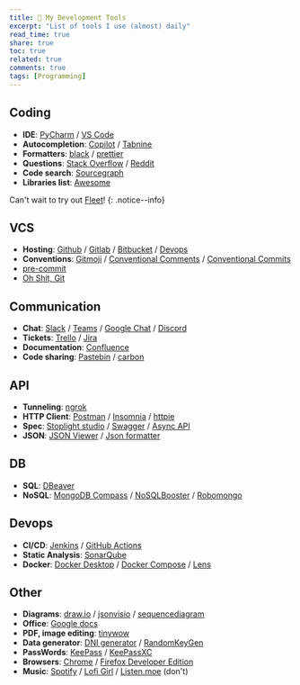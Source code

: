 ```yaml
---
title: 🔨 My Development Tools
excerpt: "List of tools I use (almost) daily"
read_time: true
share: true
toc: true
related: true
comments: true
tags: [Programming]
---
```


## Coding

- **IDE**: [PyCharm](https://www.jetbrains.com/pycharm/) / [VS Code](https://code.visualstudio.com/)
- **Autocompletion**: [Copilot](https://copilot.github.com/) / [Tabnine](https://tabnine.com/)
- **Formatters**: [black](https://black.readthedocs.io/en/stable/index.html) / [prettier](https://prettier.io/)
- **Questions**: [Stack Overflow](https://stackoverflow.com/) / [Reddit](https://www.reddit.com/)
- **Code search**: [Sourcegraph](https://sourcegraph.com/)
- **Libraries list**: [Awesome](https://github.com/sindresorhus/awesome)

Can't wait to try out [Fleet](https://www.jetbrains.com/fleet/)!
{: .notice--info}

## VCS

- **Hosting**: [Github](https://www.github.com/) / [Gitlab](https://gitlab.com/) / [Bitbucket](https://bitbucket.org/) / [Devops](https://azure.microsoft.com/en-us/services/devops/)
- **Conventions**: [Gitmoji](https://gitmoji.dev/) / [Conventional Comments](https://conventionalcomments.org/) / [Conventional Commits](https://www.conventionalcommits.org/)
- [pre-commit](https://pre-commit.com/)
- [Oh Shit, Git](https://ohshitgit.com/)

## Communication

- **Chat**: [Slack](https://slack.com/) / [Teams](https://teams.microsoft.com/) / [Google Chat](https://chat.google.com/) / [Discord](https://discord.com/)
- **Tickets**: [Trello](https://trello.com/) / [Jira](https://jira.com/)
- **Documentation**: [Confluence](https://www.atlassian.com/software/confluence/)
- **Code sharing**: [Pastebin](https://pastebin.com/) / [carbon](https://carbon.now.sh/)

## API

- **Tunneling**: [ngrok](https://ngrok.com/)
- **HTTP Client**: [Postman](https://www.getpostman.com/) / [Insomnia](https://insomnia.rest/) / [httpie](https://httpie.org/)
- **Spec**: [Stoplight studio](https://stoplight.io/studio) / [Swagger](https://editor.swagger.io/) / [Async API](https://www.asyncapi.com/)
- **JSON**: [JSON Viewer](https://chrome.google.com/webstore/detail/json-viewer/gbmdgpbipfallnflgajpaliibnhdgobh) / [Json formatter](https://jsonformatter.curiousconcept.com/)

## DB

- **SQL**: [DBeaver](https://dbeaver.io/)
- **NoSQL**: [MongoDB Compass](https://www.mongodb.com/products/compass) / [NoSQLBooster](https://www.nosqlbooster.com/) / [Robomongo](https://robomongo.org/)

## Devops

- **CI/CD**: [Jenkins](https://jenkins.io/) / [GitHub Actions](https://docs.github.com/en/actions)
- **Static Analysis**: [SonarQube](https://www.sonarqube.org)
- **Docker**: [Docker Desktop](https://www.docker.com/products/docker-desktop) / [Docker Compose](https://docs.docker.com/compose/) / [Lens](https://k8slens.dev/)

## Other

- **Diagrams**: [draw.io](https://draw.io/) / [jsonvisio](https://jsonvisio.com/) / [sequencediagram](https://sequencediagram.org/)
- **Office**: [Google docs](https://docs.google.com/)
- **PDF, image editing**: [tinywow](https://tinywow.com/)
- **Data generator**: [DNI generator](https://generadordni.es/#home) / [RandomKeyGen](https://randomkeygen.com/)
- **PassWords**: [KeePass](https://keepass.info/) / [KeePassXC](https://keepassxc.org/)
- **Browsers**: [Chrome](https://www.google.com/chrome/) / [Firefox Developer Edition](https://www.mozilla.org/en-US/firefox/developer/)
- **Music**: [Spotify](https://www.spotify.com/) / [Lofi Girl](https://www.youtube.com/channel/UCSJ4gkVC6NrvII8umztf0Ow) / [Listen.moe](https://listen.moe/) (don't)
